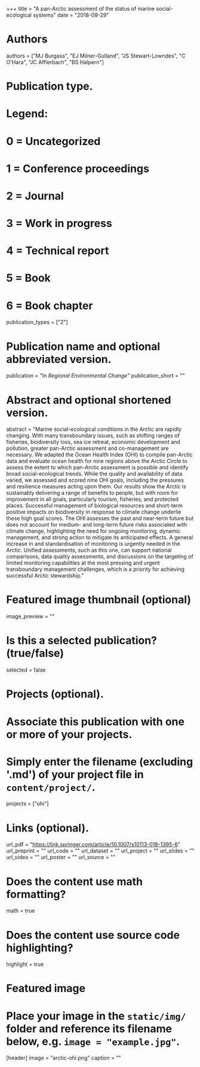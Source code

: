 +++
title = "A pan-Arctic assessment of the status of marine social-ecological systems"
date = "2018-08-29"

# Authors
authors = ["MJ Burgass", "EJ Milner-Gulland", "JS Stewart-Lowndes", "C O'Hara", "JC Afflerbach", "BS Halpern"]

# Publication type.
# Legend:
# 0 = Uncategorized
# 1 = Conference proceedings
# 2 = Journal
# 3 = Work in progress
# 4 = Technical report
# 5 = Book
# 6 = Book chapter
publication_types = ["2"]

# Publication name and optional abbreviated version.
publication = "In *Regional Environmental Change*"
publication_short = ""

# Abstract and optional shortened version.
abstract = "Marine social-ecological conditions in the Arctic are rapidly changing. With many transboundary issues, such as shifting ranges of fisheries, biodiversity loss, sea ice retreat, economic development and pollution, greater pan-Arctic assessment and co-management are necessary. We adapted the Ocean Health Index (OHI) to compile pan-Arctic data and evaluate ocean health for nine regions above the Arctic Circle to assess the extent to which pan-Arctic assessment is possible and identify broad social-ecological trends. While the quality and availability of data varied, we assessed and scored nine OHI goals, including the pressures and resilience measures acting upon them. Our results show the Arctic is sustainably delivering a range of benefits to people, but with room for improvement in all goals, particularly tourism, fisheries, and protected places. Successful management of biological resources and short-term positive impacts on biodiversity in response to climate change underlie these high goal scores. The OHI assesses the past and near-term future but does not account for medium- and long-term future risks associated with climate change, highlighting the need for ongoing monitoring, dynamic management, and strong action to mitigate its anticipated effects. A general increase in and standardisation of monitoring is urgently needed in the Arctic. Unified assessments, such as this one, can support national comparisons, data quality assessments, and discussions on the targeting of limited monitoring capabilities at the most pressing and urgent transboundary management challenges, which is a priority for achieving successful Arctic stewardship."

# Featured image thumbnail (optional)
image_preview = ""

# Is this a selected publication? (true/false)
selected = false

# Projects (optional).
#   Associate this publication with one or more of your projects.
#   Simply enter the filename (excluding '.md') of your project file in `content/project/`.
projects = ["ohi"]

# Links (optional).
url_pdf = "https://link.springer.com/article/10.1007/s10113-018-1395-6"
url_preprint = ""
url_code = ""
url_dataset = ""
url_project = ""
url_slides = ""
url_video = ""
url_poster = ""
url_source = ""

# Does the content use math formatting?
math = true

# Does the content use source code highlighting?
highlight = true

# Featured image
# Place your image in the `static/img/` folder and reference its filename below, e.g. `image = "example.jpg"`.
[header]
image = "arctic-ohi.png"
caption = ""


